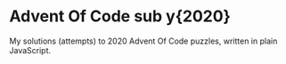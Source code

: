 # Advent Of Code sub y{2020}

My solutions (attempts) to 2020 Advent Of Code puzzles, written in plain JavaScript.
